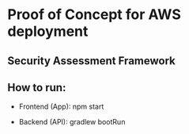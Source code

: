 # Proof of Concept for AWS deployment
## Security Assessment Framework


## How to run:
- Frontend (App): npm start

- Backend (API): gradlew bootRun
